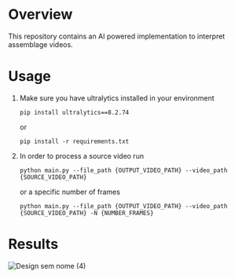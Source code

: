 # Overview
This repository contains an AI powered implementation to interpret assemblage videos.

# Usage
1. Make sure you have ultralytics installed in your environment
   ```
   pip install ultralytics==8.2.74
   ```
   or
   ```
   pip install -r requirements.txt
   ```

2. In order to process a source video run
   ```
   python main.py --file_path {OUTPUT_VIDEO_PATH} --video_path {SOURCE_VIDEO_PATH}
   ```
   or a specific number of frames
   ```
   python main.py --file_path {OUTPUT_VIDEO_PATH} --video_path {SOURCE_VIDEO_PATH} -N {NUMBER_FRAMES}
   ```

# Results
![Design sem nome (4)](https://github.com/user-attachments/assets/966a1e12-2997-4cf0-b319-67fea14999fa)


